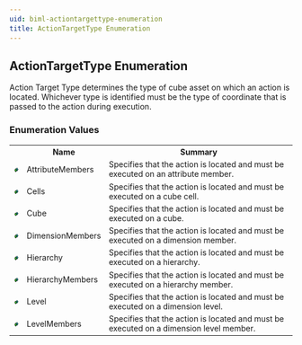 ```yaml
---
uid: biml-actiontargettype-enumeration
title: ActionTargetType Enumeration
---
```


## ActionTargetType Enumeration

<div class="LanguageSummary"><div class ="SummaryItem">Action Target Type determines the type of cube asset on which an action is located.  Whichever type is identified must be the type of coordinate that is passed to the action during execution.</div></div>
<div class="EnumValueGroup">

### Enumeration Values

<table id="EnumValue" class="MemberList"><tbody><tr><th class="MemberTypeIconColumnHeader">&nbsp;</th><th class="MemberNameColumnHeader">Name</th><th class="MemberSummaryColumnHeader">Summary</th></tr><tr class="cd0"><td align="center" class="MemberTypeIcon"><img src="enumValue.png"></img></td><td class="MemberName">AttributeMembers</td><td class="MemberSummary"><div class ="SummaryItem">Specifies that the action is located and must be executed on an attribute member.</div></td></tr><tr class="cd1"><td align="center" class="MemberTypeIcon"><img src="enumValue.png"></img></td><td class="MemberName">Cells</td><td class="MemberSummary"><div class ="SummaryItem">Specifies that the action is located and must be executed on a cube cell.</div></td></tr><tr class="cd0"><td align="center" class="MemberTypeIcon"><img src="enumValue.png"></img></td><td class="MemberName">Cube</td><td class="MemberSummary"><div class ="SummaryItem">Specifies that the action is located and must be executed on a cube.</div></td></tr><tr class="cd1"><td align="center" class="MemberTypeIcon"><img src="enumValue.png"></img></td><td class="MemberName">DimensionMembers</td><td class="MemberSummary"><div class ="SummaryItem">Specifies that the action is located and must be executed on a dimension member.</div></td></tr><tr class="cd0"><td align="center" class="MemberTypeIcon"><img src="enumValue.png"></img></td><td class="MemberName">Hierarchy</td><td class="MemberSummary"><div class ="SummaryItem">Specifies that the action is located and must be executed on a hierarchy.</div></td></tr><tr class="cd1"><td align="center" class="MemberTypeIcon"><img src="enumValue.png"></img></td><td class="MemberName">HierarchyMembers</td><td class="MemberSummary"><div class ="SummaryItem">Specifies that the action is located and must be executed on a hierarchy member.</div></td></tr><tr class="cd0"><td align="center" class="MemberTypeIcon"><img src="enumValue.png"></img></td><td class="MemberName">Level</td><td class="MemberSummary"><div class ="SummaryItem">Specifies that the action is located and must be executed on a dimension level.</div></td></tr><tr class="cd1"><td align="center" class="MemberTypeIcon"><img src="enumValue.png"></img></td><td class="MemberName">LevelMembers</td><td class="MemberSummary"><div class ="SummaryItem">Specifies that the action is located and must be executed on a dimension level member.</div></td></tr></tbody></table>
</div>
